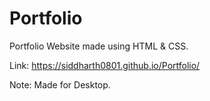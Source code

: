 # Portfolio
Portfolio Website made using HTML &amp; CSS.

Link: https://siddharth0801.github.io/Portfolio/

Note: Made for Desktop.

